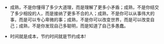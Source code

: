 - 成熟，不是你懂得了多少大道理，而是理解了更多小矛盾；成熟，不是你结交了多少相投的人，而是接纳了更多不合的人；成熟，不是你可以从事伟大的事，而是可以专心卑微的事；成熟，不是你可以改变世界，而是可以改变自己；成熟，不是你发现自己多聪明，而是知道了自己多愚蠢。

-	时间就是成本，节约时间就是节约成本!

